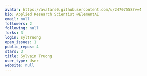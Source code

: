 ```yaml
---
avatar: https://avatars0.githubusercontent.com/u/24707558?v=4
bio: Applied Research Scientist @ElementAI
email: null
followers: 2
following: null
forks: 3
login: syltruong
open_issues: 1
public_repos: 4
stars: 3
title: Sylvain Truong
user_type: User
website: null
---
```

